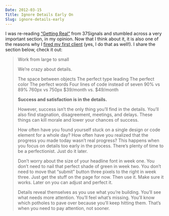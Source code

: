 ```yaml
---
Date: 2012-03-15
Title: Ignore Details Early On
Slug: ignore-details-early
---
```


I was re-reading [“Getting Real”](http://gettingreal.37signals.com/) from 37Signals and stumbled across a very important section, in my opinion. Now that I think about it, it is also one of the reasons why I [fired my first client](https://twitter.com/#!/sican/status/170287755891449856) (yes, I do that as well!). I share the section below, check it out:

> Work from large to small
> 
> We’re crazy about details.
> 
> The space between objects
> The perfect type leading
> The perfect color
> The perfect words
> Four lines of code instead of seven
> 90% vs 89%
> 760px vs 750px
> $39/month vs. $49/month
> 
> **Success and satisfaction is in the details.**
> 
> However, success isn’t the only thing you’ll find in the details. You’ll also find stagnation, disagreement, meetings, and delays. These things can kill morale and lower your chances of success.
> 
> How often have you found yourself stuck on a single design or code element for a whole day? How often have you realized that the progress you made today wasn’t real progress? This happens when you focus on details too early in the process. There’s plenty of time to be a perfectionist. Just do it later.
> 
> Don’t worry about the size of your headline font in week one. You don’t need to nail that perfect shade of green in week two. You don’t need to move that “submit” button three pixels to the right in week three. Just get the stuff on the page for now. Then use it. Make sure it works. Later on you can adjust and perfect it.
> 
> Details reveal themselves as you use what you’re building. You’ll see what needs more attention. You’ll feel what’s missing. You’ll know which potholes to pave over because you’ll keep hitting them. That’s when you need to pay attention, not sooner.